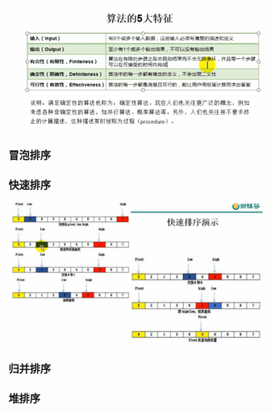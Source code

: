 ![image-20210221114009892](./images/image-20210221114009892.png)
## 冒泡排序



## 快速排序

![image-20210221115929184](./images/image-20210221115929184.png)

## 归并排序



## 堆排序